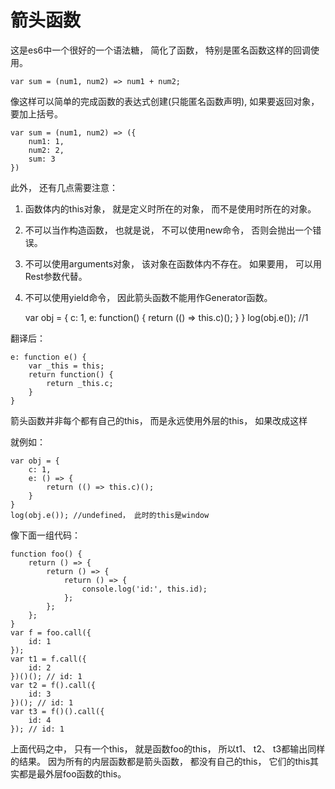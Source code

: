 # 箭头函数

这是es6中一个很好的一个语法糖， 简化了函数， 特别是匿名函数这样的回调使用。 

    var sum = (num1, num2) => num1 + num2; 

像这样可以简单的完成函数的表达式创建(只能匿名函数声明), 如果要返回对象， 要加上括号。 

    var sum = (num1, num2) => ({
        num1: 1, 
        num2: 2, 
        sum: 3
    })

此外， 还有几点需要注意： 
1. 函数体内的this对象， 就是定义时所在的对象， 而不是使用时所在的对象。 
2. 不可以当作构造函数， 也就是说， 不可以使用new命令， 否则会抛出一个错误。 
3. 不可以使用arguments对象， 该对象在函数体内不存在。 如果要用， 可以用Rest参数代替。 
4. 不可以使用yield命令， 因此箭头函数不能用作Generator函数。 

    var obj = {
        c: 1, 
        e: function() {
            return (() => this.c)(); 
        }
    }
    log(obj.e()); //1

翻译后： 

    e: function e() {
        var _this = this; 
        return function() {
            return _this.c; 
        }
    }

箭头函数并非每个都有自己的this， 而是永远使用外层的this， 如果改成这样

就例如： 

    var obj = {
        c: 1, 
        e: () => {
            return (() => this.c)(); 
        }
    }
    log(obj.e()); //undefined， 此时的this是window

像下面一组代码： 

    function foo() {
        return () => {
            return () => {
                return () => {
                    console.log('id:', this.id); 
                }; 
            }; 
        }; 
    }
    var f = foo.call({
        id: 1
    }); 
    var t1 = f.call({
        id: 2
    })()(); // id: 1
    var t2 = f().call({
        id: 3
    })(); // id: 1
    var t3 = f()().call({
        id: 4
    }); // id: 1

上面代码之中， 只有一个this， 就是函数foo的this， 所以t1、 t2、 t3都输出同样的结果。 因为所有的内层函数都是箭头函数， 都没有自己的this， 它们的this其实都是最外层foo函数的this。 
